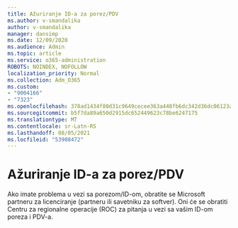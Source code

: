 ```yaml
---
title: Ažuriranje ID-a za porez/PDV
ms.author: v-smandalika
author: v-smandalika
manager: dansimp
ms.date: 12/09/2020
ms.audience: Admin
ms.topic: article
ms.service: o365-administration
ROBOTS: NOINDEX, NOFOLLOW
localization_priority: Normal
ms.collection: Adm_O365
ms.custom:
- "9004166"
- "7323"
ms.openlocfilehash: 378ad1434f80d31c9649cecee363a448fb6dc342d36dc06123a59bacfd9d73f0
ms.sourcegitcommit: b5f7da89a650d2915dc652449623c78be6247175
ms.translationtype: MT
ms.contentlocale: sr-Latn-RS
ms.lasthandoff: 08/05/2021
ms.locfileid: "53908472"
---
```

# <a name="update-taxvat-id"></a>Ažuriranje ID-a za porez/PDV

Ako imate problema u vezi sa porezom/ID-om, obratite se Microsoft partneru za licenciranje (partneru ili savetniku za softver). Oni će se obratiti Centru za regionalne operacije (ROC) za pitanja u vezi sa vašim ID-om poreza i PDV-a. 